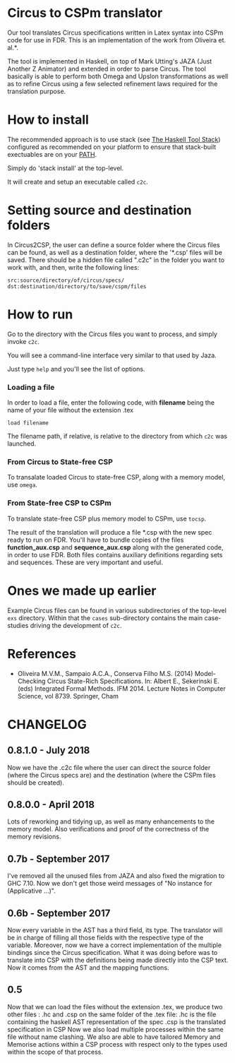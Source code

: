 # Circus to CSPm translator

Our tool translates Circus specifications written in Latex syntax into CSPm code for use in FDR. This is an implementation of the work from Oliveira et. al.*.

The tool is implemented in Haskell, on top of Mark Utting's JAZA (Just Another Z Animator) and extended in order to parse Circus. The tool basically is able to perform both Omega and Upslon transformations as well as to refine Circus using a few selected refinement laws required for the translation purpose.


# How to install

The recommended approach is to use stack
(see [The Haskell Tool Stack](https://docs.haskellstack.org/en/stable/README/))
configured as recommended on your platform to ensure that stack-built exectuables
are on your [PATH](https://docs.haskellstack.org/en/stable/install_and_upgrade/#path).

Simply do 'stack install' at the top-level.

It will create and setup an executable called `c2c`.

# Setting **source** and **destination** folders

In Circus2CSP, the user can define a source folder where the Circus files can be found, as well as a destination folder, where the '*.csp' files will be saved. There should be a hidden file called ".c2c" in the folder you want to work with, and then, write the following lines:

```
src:source/directory/of/circus/specs/
dst:destination/directory/to/save/cspm/files

```

# How to run

Go to the directory with the Circus files you want to process, and simply invoke `c2c`.

You will see a command-line interface very similar to that used by Jaza.

Just type ``help`` and you'll see the list of options.

<!-- Translating a Circus .tex file into a CSPm .csp file requires three steps: `load`, `omega` and `tocsp`. -->

<!-- Other commands are mainly for debugging purposes and are generally not very helpful. -->

### Loading a file
In order to load a file, enter the following code, with **filename** being the name of your file
without the extension .tex
```
load filename
```
The filename path, if relative, is relative to the directory from which `c2c` was launched.

### From Circus to State-free CSP

To transalate loaded Circus to state-free CSP, along with a memory model,
 use  `omega`.

### From State-free CSP to CSPm

To translate state-free CSP plus memory model to CSPm, use `tocsp`.

The result of the translation will produce a file *.csp with the new spec ready to run on FDR. You'll have to bundle copies of the files **function_aux.csp** and **sequence_aux.csp** along with the generated code, in order to use FDR. Both files contains auxiliary definitions regarding sets and sequences. These are very important and useful.


# Ones we made up earlier

Example Circus files can be found in various subdirectories of the top-level `exs` directory.
Within that the `cases` sub-directory contains the main case-studies driving the development of `c2c`.

# References

* Oliveira M.V.M., Sampaio A.C.A., Conserva Filho M.S. (2014) Model-Checking Circus State-Rich Specifications. In: Albert E., Sekerinski E. (eds) Integrated Formal Methods. IFM 2014. Lecture Notes in Computer Science, vol 8739. Springer, Cham

# CHANGELOG

## 0.8.1.0 - July 2018

Now we have the .c2c file where the user can direct the source folder (where the Circus specs are) and the destination (where the CSPm files should be created).


## 0.8.0.0 - April 2018

Lots of reworking and tidying up, as well as many enhancements to the memory model. Also verifications and proof of the correctness of the memory revisions.

## 0.7b - September 2017

I've removed all the unused files from JAZA and also fixed the migration to GHC 7.10. Now we don't get those weird messages of "No instance for (Applicative ...)".

## 0.6b - September 2017

Now every variable in the AST has a third field, its type. The translator
will be in charge of filling all those fields with the respective type
of the variable.
Moreover, now we have a correct implementation of the multiple bindings
since the Circus specification. What it was doing before was to
translate into CSP with the definitions being made directly into the CSP text.
Now it comes from the AST and the mapping functions.

## 0.5
Now that we can load the files without the extension .tex, we produce
two other files : .hc and .csp on the same folder of the .tex file:
    .hc is the file containing the haskell AST representation of the spec
    .csp is the translated specification in CSP
Now we also load multiple processes within the same file without name
clashing.
We also are able to have tailored Memory and Memorise actions within
a CSP process with respect only to the types used within the scope
of that process.
